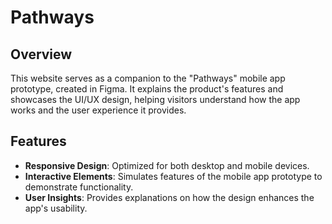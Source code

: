 # Pathways

## Overview
This website serves as a companion to the "Pathways" mobile app prototype, created in Figma. It explains the product's features and showcases the UI/UX design, helping visitors understand how the app works and the user experience it provides.

## Features
- **Responsive Design**: Optimized for both desktop and mobile devices.
- **Interactive Elements**: Simulates features of the mobile app prototype to demonstrate functionality.
- **User Insights**: Provides explanations on how the design enhances the app's usability.

